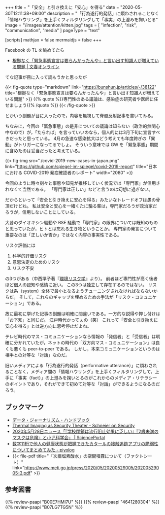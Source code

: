 +++
title = "「安全」と引き換えに「安心」を得る"
date =  "2020-05-30T12:11:38+09:00"
description = "「行為遂行的発話」に煩わされることなく「情報ハウリング」を上手くフィルタリングして「事実」の上澄みを掬いとる"
image = "/images/attention/kitten.jpg"
tags = [ "infection", "risk", "communication", "media" ]
pageType = "text"

[scripts]
  mathjax = false
  mermaidjs = false
+++

Facebook の TL を眺めてたら

- [根拠なく「緊急事態宣言は要らんかったんや」と言い出す知識人が増えている問題 | 文春オンライン](https://bunshun.jp/articles/-/38122)

てな記事が目に入って読もうかと思ったが

{{< fig-quote type="markdown" link="https://bunshun.jp/articles/-/38122" title="根拠なく「緊急事態宣言は要らんかったんや」と言い出す知識人が増えている問題" >}}
{{% quote %}}専門性のある議論は、感染症の研究者や医師に任せましょう{{% /quote %}}
{{< /fig-quote >}}

とかいう副題が目に入ったので，内容を無視して脊髄反射記事を書いてみる。

ちなみに，今回の「緊急事態」の是非についての議論は知らない（政治的無関心中なので）が，「たられば」を言っていいのなら，個人的には3月下旬に宣言すべきだったと思っている。
4月の急速な感染拡大はどう考えても年度跨ぎの「異動」がトリガーになってるでしょ。
そういう意味では GW を「緊急事態」期間に含めたのは妥当だったと考えている。

{{< fig-img src="./covid-2019-new-cases-in-japan.png" link="https://github.com/spiegel-im-spiegel/covid-2019-report" title="日本における COVID-2019 発症確認者のレポート" width="2080" >}}

今回のように時々刻々と事態や知見が推移していく状況では「専門家」が信用されなくて当然である。
「専門家は正しい」などと言うのは幻想に過ぎない。

だからといって「安全と引き換えに安心を得る」みたいなトレードオフは愚の骨頂だけどね。
私は安全と安心を一緒くたに騙る輩は，専門家だろうが政治家だろうが，信用しないことにしている。

大昔のダイオキシン騒動や BSE 騒動で「専門家」の限界については既知のものと思っていたが，ヒトとは忘れる生き物ということか。
専門家の発言について重要なのは「正しいか否か」ではなく内容の事実性である。

リスク評価には

1. 科学的評価リスク
2. 意思決定のためのリスク
3. リスク不安

の3つがある（中西準子著『[環境リスク学](https://www.amazon.co.jp/dp/B00E7HMI7U?tag=baldandersinf-22&linkCode=ogi&th=1&psc=1)』より）。
前者ほど専門性が高く後者ほど個人の認知や感情に近い。
この3つは独立して存在するのではない。
リスクは系（system）全体で最小となるようチューニングされなければならないからだ。
そして，これらのギャップを埋めるための手法が「リスク・コミュニケーション」である。

故に最初に挙げた記事の副題は明確に間違いである。一方的な説得や押し付けは「お下知」と同じだ。
江戸時代かってぇの（笑） これって「安全と引き換えに安心を得る」とは逆方向に思考停止だよね。

テレビ時代のマス・コミュニケーションなら情報の「発信者」と「受信者」は明確に分かれていたが，ネットの時代の「双方向マス・コミュニケーション」は良くも悪くも peer-to-peer である。
しかし，本来コミュニケーションというのは相手との対等な「対話」なのだ。

旧いメディアによる「行為遂行的発話（performative utterance）」に煩わされることなく，メディア間の「情報ハウリング」を上手くフィルタリングして，上手に「事実（fact）」の上澄みを掬いとるのがこれからのメディア・リテラシーのポイントであり，それができて初めて対等な「対話」ができるようになるのだろう。

## ブックマーク

- [データ・ジャーナリズム・ハンドブック](https://datajournalismjp.github.io/handbook/)
- [Thermal Imaging as Security Theater - Schneier on Security](https://www.schneier.com/blog/archives/2020/05/thermal_imaging.html)
- [2020年5月28日ニュース「『学校閉鎖は流行阻止効果に乏しい』『2歳未満のマスクは危険』と小児科学会」 | SciencePortal](https://scienceportal.jst.go.jp/news/newsflash_review/newsflash/2020/05/20200528_01.html)
- [数字11桁で他人の健康状態が把握できたカタールの接触追跡アプリの脆弱性についてまとめてみた - piyolog](https://piyolog.hatenadiary.jp/entry/2020/05/28/174431)
- {{< file-pdf title="「次亜塩素酸水」の空間噴霧について（ファクトシート）" link="https://www.meti.go.jp/press/2020/05/20200529005/20200529005-3.pdf" >}}

## 参考図書

{{% review-paapi "B00E7HMI7U" %}} <!-- 環境リスク学 -->
{{% review-paapi "4641280304" %}} <!-- リスクとつきあう -->
{{% review-paapi "B07LG7TG5N" %}} <!-- FACTFULNESS -->
